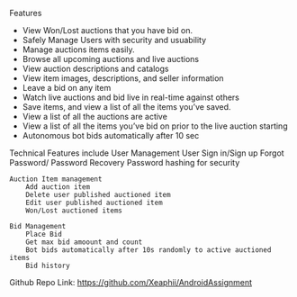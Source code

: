 Features
- View Won/Lost auctions that you have bid on. 
- Safely Manage Users with security and usuability
- Manage auctions items easily.
- Browse all upcoming auctions and live auctions 
- View auction descriptions and catalogs
- View item images, descriptions, and seller information
- Leave a bid on any item 
- Watch live auctions and bid live in real-time against others
- Save items, and view a list of all the items you’ve saved. 
- View a list of all the auctions are active
- View a list of all the items you’ve bid on prior to the live auction starting
- Autonomous bot bids automatically after 10 sec

Technical Features include
	User Management
		User Sign in/Sign up
		Forgot Password/ Password Recovery
		Password hashing for security
		
	Auction Item management
		Add auction item
		Delete user published auctioned item
		Edit user published auctioned item
		Won/Lost auctioned items
		
	Bid Management
		Place Bid
		Get max bid amoount and count
		Bot bids automatically after 10s randomly to active auctioned items
		Bid history
	
Github Repo Link: https://github.com/Xeaphii/AndroidAssignment